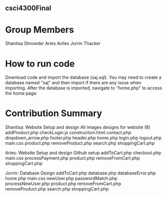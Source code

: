 ## csci4300Final

# Group Members

Shantisa Shrowder
Aries Aviles
Jorrin Thacker

# How to run code
Download code and import the database (saj.sql). You may need to create a database named "saj" and then import if there are any issue when importing. After the database is imported, navigate to "home.php" to access the home page. 

# Contribution Summary
Shantisa:
        Website Setup and design
        All images designs for website (8)
        addProduct.php
        checkLogin.js
        construction.html
        contact.php
        dropdown_arrow.php
        footer.php
        header.php
        home.php
        login.php
        logout.php
        main.css
        product.php
        removeProduct.php
        search.php
        shoppingCart.php


Aries:
        Website Setup and design
        Github setup
        addToCart.php
        checkout.php
        main.css
        processPayment.php
        product.php
        removeFromCart.php
        shoppingCart.php


Jorrin:
        Database Design
        addToCart.php
        database.php
        databaseError.php
        home.php
        main.css
        newUser.php
        passwordMatch.php
        processNewUser.php
        product.php
        removeFromCart.php
        removeProduct.php
        search.php
        shoppingCart.php


